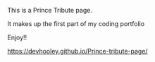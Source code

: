 This is a Prince Tribute page.

It makes up the first part of my coding portfolio

Enjoy!!

https://devhooley.github.io/Prince-tribute-page/
